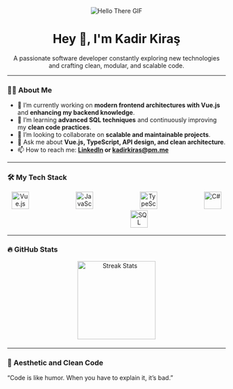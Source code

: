 <div align="center">
  <img src="https://media1.tenor.com/m/WuOwfnsLcfYAAAAC/star-wars-obi-wan-kenobi.gif" alt="Hello There GIF" />
</div>
<h1 align="center">Hey 👋, I'm Kadir Kiraş</h1>



<p align="center">A passionate software developer constantly exploring new technologies and crafting clean, modular, and scalable code.</p>

---

### 👨‍💻 About Me

- 🔭 I’m currently working on **modern frontend architectures with Vue.js** and **enhancing my backend knowledge**.
- 🌱 I’m learning **advanced SQL techniques** and continuously improving my **clean code practices**.
- 👯 I’m looking to collaborate on **scalable and maintainable projects**.
- 💬 Ask me about **Vue.js, TypeScript, API design, and clean architecture**.
- 📫 How to reach me: **[LinkedIn](https://www.linkedin.com/in/kadirkiras/) or kadirkiras@pm.me**

---

### 🛠 My Tech Stack

<div align="center">
  <img src="https://cdn.jsdelivr.net/gh/devicons/devicon/icons/vuejs/vuejs-original.svg" height="40" alt="Vue.js" />
      <img width="100" />
  <img src="https://cdn.jsdelivr.net/gh/devicons/devicon/icons/javascript/javascript-plain.svg" height="40" alt="JavaScript" />
      <img width="100" />
  <img src="https://cdn.jsdelivr.net/gh/devicons/devicon/icons/typescript/typescript-plain.svg" height="40" alt="TypeScript" />
      <img width="100" />
  <img src="https://cdn.jsdelivr.net/gh/devicons/devicon/icons/csharp/csharp-plain.svg" height="40" alt="C#" />
      <img width="100" />
  <img src="https://cdn.jsdelivr.net/gh/devicons/devicon/icons/microsoftsqlserver/microsoftsqlserver-plain.svg" height="40" alt="SQL Server" />
</div>

---

### 🔥 GitHub Stats

<div align="center" style="display: flex; justify-content: center; align-items: center; gap: 20px; margin-bottom: 20px;">
<!--     <img src="https://github-readme-stats.vercel.app/api?username=kadirkiras&count_private=true&show_icons=true&theme=dark" height="180" alt="GitHub Stats" /> -->
    <img src="https://streak-stats.demolab.com?user=kadirkiras&locale=en&mode=daily&theme=dark&hide_border=true&border_radius=5" height="180" alt="Streak Stats" />
<!--     <img src="https://github-readme-stats.vercel.app/api/top-langs/?username=kadirkiras&theme=dark&layout=compact&langs_count=8" height="180" alt="Top Languages" /> -->
</div>

---

### 🎨 Aesthetic and Clean Code

“Code is like humor. When you have to explain it, it’s bad.”
